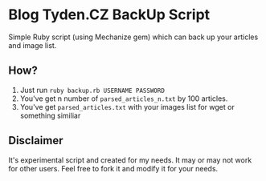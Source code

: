Blog Tyden.CZ BackUp Script
========
Simple Ruby script (using Mechanize gem) which can back up your articles and image list.

How?
----------------------------
1. Just run `ruby backup.rb USERNAME PASSWORD`
2. You've get n number of `parsed_articles_n.txt` by 100 articles.
3. You've get `parsed_articles.txt` with your images list for wget or something similiar


Disclaimer
----------------------------
It's experimental script and created for my needs. It may or may not work for other users. 
Feel free to fork it and modify it for your needs.
